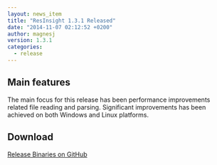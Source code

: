 ```yaml
---
layout: news_item
title: "ResInsight 1.3.1 Released"
date: "2014-11-07 02:12:52 +0200"
author: magnesj
version: 1.3.1
categories: 
  - release
---
```


## Main features

The main focus for this release has been performance improvements related file reading and parsing. Significant improvements has been achieved on both Windows and Linux platforms.

## Download
[Release Binaries on GitHub](https://github.com/OPM/ResInsight/releases/tag/v1.3.1)

